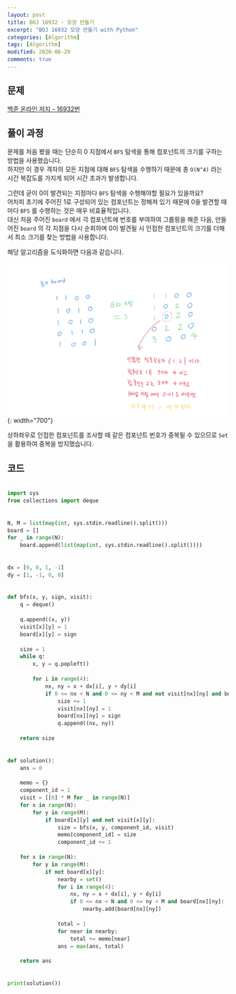 ```yaml
---
layout: post
title: BOJ 16932 - 모양 만들기
excerpt: "BOJ 16932 모양 만들기 with Python"
categories: [Algorithm]
tags: [Algorithm]
modified: 2020-06-29
comments: true
---
```


## 문제
[백준 온라인 저지 - 16932번](https://www.acmicpc.net/problem/16932)

## 풀이 과정
문제를 처음 봤을 때는 단순히 0 지점에서 `BFS` 탐색을 통해 컴포넌트의 크기를 구하는 방법을 사용했습니다. <br>
하지만 이 경우 격자의 모든 지점에 대해 `BFS` 탐색을 수행하기 때문에 총 `O(N^4)` 라는 시간 복잡도를 가지게 되어 시간 초과가 발생합니다. <br>

그런데 굳이 0이 발견되는 지점마다 `BFS` 탐색을 수행해야할 필요가 있을까요? <br>
어차피 초기에 주어진 1로 구성되어 있는 컴포넌트는 정해져 있기 때문에 0을 발견할 때 마다 `BFS` 를 수행하는 것은 매우 비효율적입니다. <br>
대신 처음 주어진 `board` 에서 각 컴포넌트에 번호를 부여하여 그룹핑을 해준 다음, 만들어진 `board` 의 각 지점을 다시 순회하며 0이 발견될 시 인접한 컴포넌트의 크기를 더해서 최소 크기를 찾는 방법을 사용합니다. <br>

해당 알고리즘을 도식화하면 다음과 같습니다. <br>

![이미지](/img/boj/boj-16932.jpg){: width="700"}

상하좌우로 인접한 컴포넌트를 조사할 때 같은 컴포넌트 번호가 중복될 수 있으므로 `Set` 을 활용하여 중복을 방지했습니다. <br>

## 코드

~~~ python

import sys
from collections import deque


N, M = list(map(int, sys.stdin.readline().split()))
board = []
for _ in range(N):
    board.append(list(map(int, sys.stdin.readline().split())))


dx = [0, 0, 1, -1]
dy = [1, -1, 0, 0]


def bfs(x, y, sign, visit):
    q = deque()

    q.append((x, y))
    visit[x][y] = 1
    board[x][y] = sign

    size = 1
    while q:
        x, y = q.popleft()

        for i in range(4):
            nx, ny = x + dx[i], y + dy[i]
            if 0 <= nx < N and 0 <= ny < M and not visit[nx][ny] and board[nx][ny]:
                size += 1
                visit[nx][ny] = 1
                board[nx][ny] = sign
                q.append((nx, ny))

    return size


def solution():
    ans = 0

    memo = {}
    component_id = 1
    visit = [[0] * M for _ in range(N)]
    for x in range(N):
        for y in range(M):
            if board[x][y] and not visit[x][y]:
                size = bfs(x, y, component_id, visit)
                memo[component_id] = size
                component_id += 1

    for x in range(N):
        for y in range(M):
            if not board[x][y]:
                nearby = set()
                for i in range(4):
                    nx, ny = x + dx[i], y + dy[i]
                    if 0 <= nx < N and 0 <= ny < M and board[nx][ny]:
                        nearby.add(board[nx][ny])

                total = 1
                for near in nearby:
                    total += memo[near]
                ans = max(ans, total)

    return ans


print(solution())

~~~